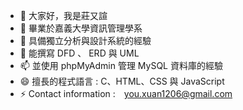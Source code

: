 - 👋 大家好，我是莊又諠
- 👀 畢業於嘉義大學資訊管理學系
- 🌱 具備獨立分析與設計系統的經驗
- 💞️ 能撰寫 DFD 、 ERD 與 UML
- 📫 並使用 phpMyAdmin 管理 MySQL 資料庫的經驗
- 😄 擅長的程式語言 : C、HTML、CSS 與 JavaScript
- ⚡ Contact information :　you.xuan1206@gmail.com

<!---
youxuan1206/youxuan1206 is a ✨ special ✨ repository because its `README.md` (this file) appears on your GitHub profile.
You can click the Preview link to take a look at your changes.
--->
